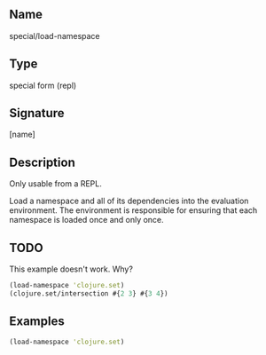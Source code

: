 ## Name
special/load-namespace

## Type
special form (repl)

## Signature
[name]

## Description

Only usable from a REPL.

Load a namespace and all of its dependencies into the evaluation environment.
The environment is responsible for ensuring that each namespace is loaded once
and only once.

## TODO

This example doesn't work.  Why?

```clj
(load-namespace 'clojure.set)
(clojure.set/intersection #{2 3} #{3 4})
```

## Examples

```clj
(load-namespace 'clojure.set)
```
